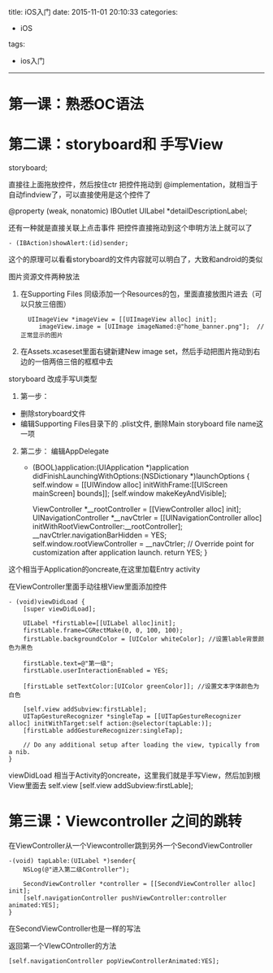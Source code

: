 title: iOS入门
date: 2015-11-01 20:10:33
categories:
- iOS
   
   
tags:   
- ios入门

---

# 第一课：熟悉OC语法

# 第二课：storyboard和 手写View

storyboard;

直接往上面拖放控件，然后按住ctr  把控件拖动到   @implementation，就相当于自动findview了，可以直接使用是这个控件了  

   @property (weak, nonatomic) IBOutlet UILabel *detailDescriptionLabel;


还有一种就是直接关联上点击事件
把控件直接拖动到这个申明方法上就可以了


    - (IBAction)showAlert:(id)sender;

这个的原理可以看看storyboard的文件内容就可以明白了，大致和android的类似



图片资源文件两种放法
1. 在Supporting  Files 同级添加一个Resources的包，里面直接放图片进去（可以只放三倍图）   

         UIImageView *imageView = [[UIImageView alloc] init];
            imageView.image = [UIImage imageNamed:@"home_banner.png"];	// 正常显示的图片
            
2. 在Assets.xcaseset里面右键新建New image set，然后手动把图片拖动到右边的一倍两倍三倍的框框中去 




storyboard  改成手写UI类型  

1. 第一步： 
- 删除storyboard文件  
- 编辑Supporting Files目录下的 .plist文件,
删除Main storyboard  file name这一项
2. 第二步：
    编辑AppDelegate

    
    - (BOOL)application:(UIApplication *)application didFinishLaunchingWithOptions:(NSDictionary *)launchOptions {
        self.window = [[UIWindow alloc] initWithFrame:[[UIScreen mainScreen] bounds]];
        [self.window makeKeyAndVisible];
        
        ViewController *__rootController = [[ViewController alloc] init];
        UINavigationController *__navCtrler = [[UINavigationController alloc] initWithRootViewController:__rootController];
        __navCtrler.navigationBarHidden = YES;
        self.window.rootViewController = __navCtrler;
      // Override point for customization after application launch.
        return YES;
    }


这个相当于Application的oncreate,在这里加载Entry activity


在ViewController里面手动往根View里面添加控件

    - (void)viewDidLoad {
        [super viewDidLoad];
        
        UILabel *firstLable=[[UILabel alloc]init];
        firstLable.frame=CGRectMake(0, 0, 100, 100);
        firstLable.backgroundColor = [UIColor whiteColor]; //设置lable背景颜色为黑色
    
        firstLable.text=@"第一级";
        firstLable.userInteractionEnabled = YES;
    
        [firstLable setTextColor:[UIColor greenColor]]; //设置文本字体颜色为白色
    
        [self.view addSubview:firstLable];
        UITapGestureRecognizer *singleTap = [[UITapGestureRecognizer alloc] initWithTarget:self action:@selector(tapLable:)];
        [firstLable addGestureRecognizer:singleTap];
        
        // Do any additional setup after loading the view, typically from a nib.
    }


viewDidLoad 相当于Activity的oncreate，这里我们就是手写View，然后加到根View里面去 self.view
    [self.view addSubview:firstLable];



# 第三课：Viewcontroller  之间的跳转

在ViewController从一个Viewcontroller跳到另外一个SecondViewController

    -(void) tapLable:(UILabel *)sender{
        NSLog(@"进入第二级Controller");
        
        SecondViewController *controller = [[SecondViewController alloc] init];
        [self.navigationController pushViewController:controller animated:YES];
    }


在SecondViewController也是一样的写法

 返回第一个VIewCOntroller的方法

    [self.navigationController popViewControllerAnimated:YES];

